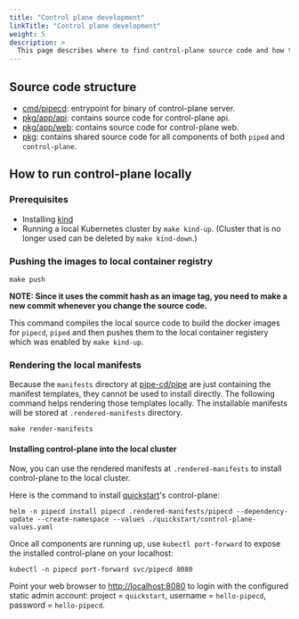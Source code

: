 ```yaml
---
title: "Control plane development"
linkTitle: "Control plane development"
weight: 5
description: >
  This page describes where to find control-plane source code and how to run it locally for debugging.
---
```


## Source code structure

- [cmd/pipecd](https://github.com/pipe-cd/pipecd/tree/master/cmd/pipecd): entrypoint for binary of control-plane server.
- [pkg/app/api](https://github.com/pipe-cd/pipecd/tree/master/pkg/app/api): contains source code for control-plane api.
- [pkg/app/web](https://github.com/pipe-cd/pipecd/tree/master/pkg/app/web): contains source code for control-plane web.
- [pkg](https://github.com/pipe-cd/pipecd/tree/master/pkg): contains shared source code for all components of both `piped` and `control-plane`.

## How to run control-plane locally

### Prerequisites
- Installing [kind](https://kind.sigs.k8s.io/docs/user/quick-start/#installation)
- Running a local Kubernetes cluster by `make kind-up`. (Cluster that is no longer used can be deleted by `make kind-down`.)

### Pushing the images to local container registry

``` console
make push
```

**NOTE: Since it uses the commit hash as an image tag, you need to make a new commit whenever you change the source code.**

This command compiles the local source code to build the docker images for `pipecd`, `piped` and then pushes them to the local container registery which was enabled by `make kind-up`.

### Rendering the local manifests

Because the `manifests` directory at [pipe-cd/pipe](https://github.com/pipe-cd/pipe) are just containing the manifest templates, they cannot be used to install directly. The following command helps rendering those templates locally. The installable manifests will be stored at `.rendered-manifests` directory.

``` console
make render-manifests
```

#### Installing control-plane into the local cluster

Now, you can use the rendered manifests at `.rendered-manifests` to install control-plane to the local cluster.

Here is the command to install [quickstart](/docs/quickstart/)'s control-plane:

``` console
helm -n pipecd install pipecd .rendered-manifests/pipecd --dependency-update --create-namespace --values ./quickstart/control-plane-values.yaml
```

Once all components are running up, use `kubectl port-forward` to expose the installed control-plane on your localhost:

``` console
kubectl -n pipecd port-forward svc/pipecd 8080
```

Point your web browser to [http://localhost:8080](http://localhost:8080) to login with the configured static admin account: project = `quickstart`,
username = `hello-pipecd`, password = `hello-pipecd`.
